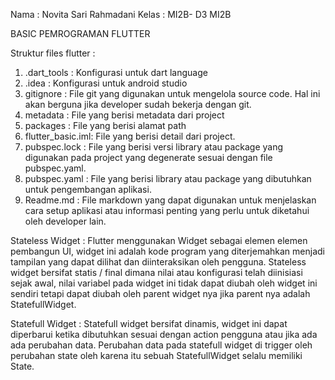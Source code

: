 Nama  : Novita Sari Rahmadani
Kelas : MI2B- D3 MI2B

BASIC PEMROGRAMAN FLUTTER

Struktur files flutter :
1. .dart_tools    : Konfigurasi untuk dart language
2. .idea          : Konfigurasi untuk android studio
3. gitignore      : File git yang digunakan untuk mengelola source code. Hal ini akan
 berguna jika developer sudah bekerja dengan git.
4. metadata       : File yang berisi metadata dari project
5. packages       : File yang berisi alamat path
6. flutter_basic.iml: File yang berisi detail dari project.
7. pubspec.lock   : File yang berisi versi library atau package yang digunakan pada
 project yang degenerate sesuai dengan file pubspec.yaml.
8. pubspec.yaml   : File yang berisi library atau package yang dibutuhkan untuk
 pengembangan aplikasi.
9. Readme.md      : File markdown yang dapat digunakan untuk menjelaskan cara setup
aplikasi atau informasi penting yang perlu untuk diketahui oleh
developer lain.

Stateless Widget :
Flutter menggunakan Widget sebagai elemen elemen pembangun UI, widget ini adalah
kode program yang diterjemahkan menjadi tampilan yang dapat dilihat dan diinteraksikan
oleh pengguna. Stateless widget bersifat statis / final dimana nilai atau konfigurasi telah
diinisiasi sejak awal, nilai variabel pada widget ini tidak dapat diubah oleh widget ini sendiri
tetapi dapat diubah oleh parent widget nya jika parent nya adalah StatefullWidget.

Statefull Widget :
Statefull widget bersifat dinamis, widget ini dapat diperbarui ketika dibutuhkan sesuai
dengan action pengguna atau jika ada ada perubahan data. Perubahan data pada statefull
widget di trigger oleh perubahan state oleh karena itu sebuah StatefullWidget selalu memiliki
State.




